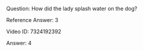 Question: How did the lady splash water on the dog?

Reference Answer: 3

Video ID: 7324192392

Answer: 4

